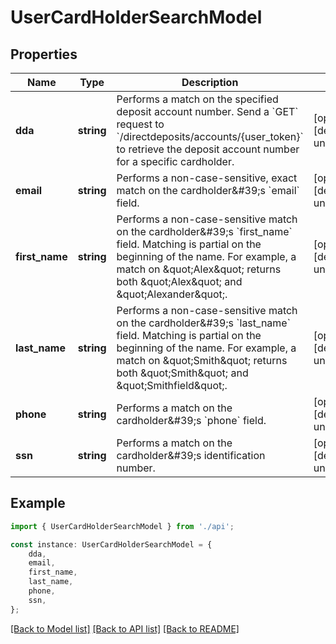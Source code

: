 # UserCardHolderSearchModel


## Properties

Name | Type | Description | Notes
------------ | ------------- | ------------- | -------------
**dda** | **string** | Performs a match on the specified deposit account number. Send a &#x60;GET&#x60; request to &#x60;/directdeposits/accounts/{user_token}&#x60; to retrieve the deposit account number for a specific cardholder. | [optional] [default to undefined]
**email** | **string** | Performs a non-case-sensitive, exact match on the cardholder\&#39;s &#x60;email&#x60; field. | [optional] [default to undefined]
**first_name** | **string** | Performs a non-case-sensitive match on the cardholder\&#39;s &#x60;first_name&#x60; field. Matching is partial on the beginning of the name. For example, a match on \&quot;Alex\&quot; returns both \&quot;Alex\&quot; and \&quot;Alexander\&quot;. | [optional] [default to undefined]
**last_name** | **string** | Performs a non-case-sensitive match on the cardholder\&#39;s &#x60;last_name&#x60; field. Matching is partial on the beginning of the name. For example, a match on \&quot;Smith\&quot; returns both \&quot;Smith\&quot; and \&quot;Smithfield\&quot;. | [optional] [default to undefined]
**phone** | **string** | Performs a match on the cardholder\&#39;s &#x60;phone&#x60; field. | [optional] [default to undefined]
**ssn** | **string** | Performs a match on the cardholder\&#39;s identification number. | [optional] [default to undefined]

## Example

```typescript
import { UserCardHolderSearchModel } from './api';

const instance: UserCardHolderSearchModel = {
    dda,
    email,
    first_name,
    last_name,
    phone,
    ssn,
};
```

[[Back to Model list]](../README.md#documentation-for-models) [[Back to API list]](../README.md#documentation-for-api-endpoints) [[Back to README]](../README.md)
